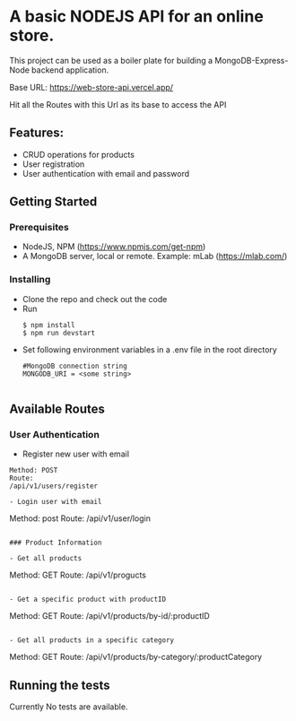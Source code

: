 # A basic NODEJS API for an online store.
This project can be used as a boiler plate for building a MongoDB-Express-Node backend application.

Base URL: https://web-store-api.vercel.app/

Hit all the Routes with this Url as its base to access the API

## Features:
  - CRUD operations for products
  - User registration
  - User authentication with email and password

## Getting Started
### Prerequisites

 - NodeJS, NPM (https://www.npmjs.com/get-npm)
 - A MongoDB server, local or remote. Example: mLab (https://mlab.com/)

 ### Installing

  - Clone the repo and check out the code
  - Run 
    ```
    $ npm install 
    $ npm run devstart

  - Set following environment variables in a .env file in the root directory
    ``` 
    #MongoDB connection string
    MONGODB_URI = <some string>


## Available Routes
### User Authentication

- Register new user with email

```
Method: POST
Route:
/api/v1/users/register

- Login user with email

```
Method: post
Route:
/api/v1/user/login
```

### Product Information

- Get all products

```
Method: GET
Route:
/api/v1/progucts
```

- Get a specific product with productID

```
Method: GET
Route:
/api/v1/products/by-id/:productID
```

- Get all products in a specific category

```
Method: GET
Route:
/api/v1/products/by-category/:productCategory

## Running the tests

Currently No tests are available.
```